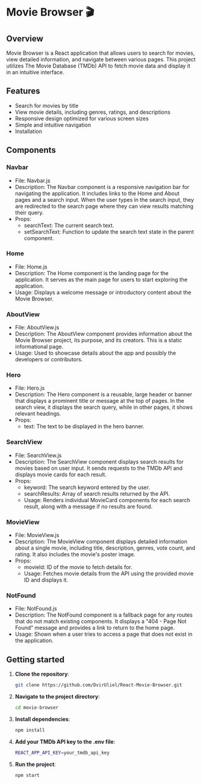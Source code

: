 # Movie Browser 🎬

## Overview

Movie Browser is a React application that allows users to search for movies, view detailed information, and navigate between various pages. This project utilizes The Movie Database (TMDb) API to fetch movie data and display it in an intuitive interface.

## Features

- Search for movies by title
- View movie details, including genres, ratings, and descriptions
- Responsive design optimized for various screen sizes
- Simple and intuitive navigation
- Installation

## Components

### Navbar
* File: Navbar.js
* Description: The Navbar component is a responsive navigation bar for navigating the application. It includes links to the Home    and About pages and a search input. When the user types in the search input, they are redirected to the search page where they    can view results matching their query.
* Props:
   * searchText: The current search text.
   * setSearchText: Function to update the search text state in the parent component.
### Home
* File: Home.js
* Description: The Home component is the landing page for the application. It serves as the main page for users to start            exploring the application.
* Usage: Displays a welcome message or introductory content about the Movie Browser.
### AboutView
* File: AboutView.js
* Description: The AboutView component provides information about the Movie Browser project, its purpose, and its creators. This    is a static informational page.
* Usage: Used to showcase details about the app and possibly the developers or contributors.
### Hero
* File: Hero.js
* Description: The Hero component is a reusable, large header or banner that displays a prominent title or message at the top of    pages. In the search view, it displays the search query, while in other pages, it shows relevant headings.
* Props:
   * text: The text to be displayed in the hero banner.
### SearchView
* File: SearchView.js
* Description: The SearchView component displays search results for movies based on user input. It sends requests to the TMDb API   and displays movie cards for each result.
* Props:
   * keyword: The search keyword entered by the user.
   * searchResults: Array of search results returned by the API.
   * Usage: Renders individual MovieCard components for each search result, along with a message if no results are found.
### MovieView
* File: MovieView.js
* Description: The MovieView component displays detailed information about a single movie, including title, description, genres,    vote count, and rating. It also includes the movie's poster image.
* Props:
   * movieId: ID of the movie to fetch details for.
   * Usage: Fetches movie details from the API using the provided movie ID and displays it.
### NotFound
* File: NotFound.js
* Description: The NotFound component is a fallback page for any routes that do not match existing components. It displays a "404   - Page Not Found" message and provides a link to return to the home page.
* Usage: Shown when a user tries to access a page that does not exist in the application.

## Getting started

1. **Clone the repository**:
   ```bash
   git clone https://github.com/DvirUliel/React-Movie-Browser.git
   
2. **Navigate to the project directory**:
   ```bash
   cd movie-browser
   
3. **Install dependencies**:
   ```bash
   npm install
   
4. **Add your TMDb API key to the .env file**:
   ```bash
   REACT_APP_API_KEY=your_tmdb_api_key
   
5. **Run the project**:
   ```bash
   npm start
